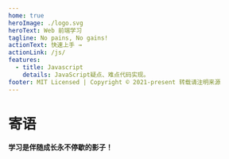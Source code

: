```yaml
---
home: true
heroImage: ./logo.svg
heroText: Web 前端学习
tagline: No pains, No gains!
actionText: 快速上手 →
actionLink: /js/
features:
  - title: Javascript
    details: JavaScript疑点、难点代码实现。
footer: MIT Licensed | Copyright © 2021-present 转载请注明来源
---
```


# 寄语

**学习是伴随成长永不停歇的影子！**
